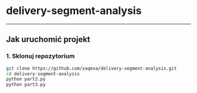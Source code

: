 # delivery-segment-analysis

---

##  Jak uruchomić projekt

### 1. Sklonuj repozytorium
```bash
git clone https://github.com/xaqexa/delivery-segment-analysis.git
cd delivery-segment-analysis
python part2.py
python part3.py
